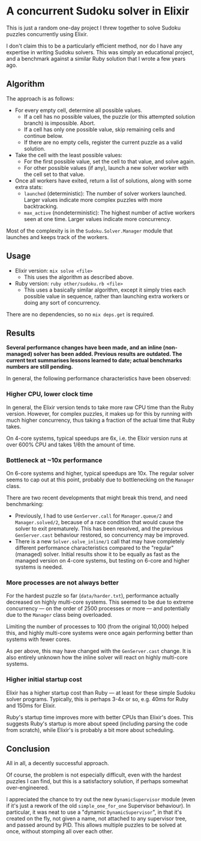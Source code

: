 # A concurrent Sudoku solver in Elixir

This is just a random one-day project I threw together to solve Sudoku puzzles concurrently using Elixir.

I don't claim this to be a particularly efficient method, nor do I have any expertise in writing Sudoku solvers.  This was simply an educational project, and a benchmark against a similar Ruby solution that I wrote a few years ago.

## Algorithm

The approach is as follows:

* For every empty cell, determine all possible values.
  * If a cell has no possible values, the puzzle (or this attempted solution branch) is impossible.  Abort.
  * If a cell has only one possible value, skip remaining cells and continue below.
  * If there are no empty cells, register the current puzzle as a valid solution.
* Take the cell with the least possible values:
  * For the first possible value, set the cell to that value, and solve again.
  * For other possible values (if any), launch a new solver worker with the cell set to that value.
* Once all workers have exited, return a list of solutions, along with some extra stats:
  * `launched` (deterministic): The number of solver workers launched.  Larger values indicate more complex puzzles with more backtracking.
  * `max_active` (nondeterministic): The highest number of active workers seen at one time.  Larger values indicate more concurrency.

Most of the complexity is in the `Sudoku.Solver.Manager` module that launches and keeps track of the workers.

## Usage

* Elixir version: `mix solve <file>`
  * This uses the algorithm as described above.
* Ruby version: `ruby other/sudoku.rb <file>`
  * This uses a basically similar algorithm, except it simply tries each possible value in sequence, rather than launching extra workers or doing any sort of concurrency.

There are no dependencies, so no `mix deps.get` is required.

## Results

**Several performance changes have been made, and an inline (non-managed) solver has been added.  Previous results are outdated.  The current text summarises lessons learned to date; actual benchmarks numbers are still pending.**

In general, the following performance characteristics have been observed:

### Higher CPU, lower clock time

In general, the Elixir version tends to take more raw CPU time than the Ruby version.  However, for complex puzzles, it makes up for this by running with much higher concurrency, thus taking a fraction of the actual time that Ruby takes.

On 4-core systems, typical speedups are 6x, i.e. the Elixir version runs at over 600% CPU and takes 1/6th the amount of time.

### Bottleneck at ~10x performance

On 6-core systems and higher, typical speedups are 10x.  The regular solver seems to cap out at this point, probably due to bottlenecking on the `Manager` class.

There are two recent developments that might break this trend, and need benchmarking:

* Previously, I had to use `GenServer.call` for `Manager.queue/2` and `Manager.solved/2`, because of a race condition that would cause the solver to exit prematurely.  This has been resolved, and the previous `GenServer.cast` behaviour restored, so concurrency may be improved.
* There is a new `Solver.solve_inline/1` call that may have completely different performance characteristics compared to the "regular" (managed) solver.  Initial results show it to be equally as fast as the managed version on 4-core systems, but testing on 6-core and higher systems is needed.

### More processes are not always better

For the hardest puzzle so far (`data/harder.txt`), performance actually decreased on highly multi-core systems.  This seemed to be due to extreme concurrency — on the order of 2500 processes or more — and potentially due to the `Manager` class being overloaded.

Limiting the number of processes to 100 (from the original 10,000) helped this, and highly multi-core systems were once again performing better than systems with fewer cores.

As per above, this may have changed with the `GenServer.cast` change.  It is also entirely unknown how the inline solver will react on highly multi-core systems.

### Higher initial startup cost

Elixir has a higher startup cost than Ruby — at least for these simple Sudoku solver programs.  Typically, this is perhaps 3-4x or so, e.g. 40ms for Ruby and 150ms for Elixir.

Ruby's startup time improves more with better CPUs than Elixir's does.  This suggests Ruby's startup is more about speed (including parsing the code from scratch), while Elixir's is probably a bit more about scheduling.

## Conclusion

All in all, a decently successful approach.

Of course, the problem is not especially difficult, even with the hardest puzzles I can find, but this is a satisfactory solution, if perhaps somewhat over-engineered.

I appreciated the chance to try out the new `DynamicSupervisor` module (even if it's just a rework of the old `simple_one_for_one` Supervisor behaviour).  In particular, it was neat to use a "dynamic `DynamicSupervisor`", in that it's created on the fly, not given a name, not attached to any supervisor tree, and passed around by PID.  This allows multiple puzzles to be solved at once, without stomping all over each other.
